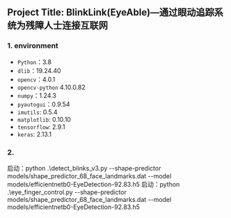## Project Title: BlinkLink(EyeAble)—通过眼动追踪系统为残障人士连接互联网


### 1. environment
- `Python`：3.8
- `dlib`：19.24.40
- `opencv`：4.0.1
- `opencv-python` 4.10.0.82
- `numpy`：1.24.3
- `pyautogui`：0.9.54
- `imutils`: 0.5.4
- `matplotlib`: 0.10.10
- `tensorflow`: 2.9.1
- `keras`: 2.13.1

### 2. 
启动：python .\detect_blinks_v3.py --shape-predictor models/shape_predictor_68_face_landmarks.dat --model models/efficientnetb0-EyeDetection-92.83.h5
启动：python .\eye_finger_control.py --shape-predictor models/shape_predictor_68_face_landmarks.dat --model models/efficientnetb0-EyeDetection-92.83.h5
